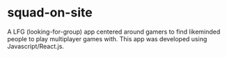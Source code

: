 # squad-on-site
A LFG (looking-for-group) app centered around gamers to find likeminded people to play multiplayer games with. This app was developed using Javascript/React.js.

